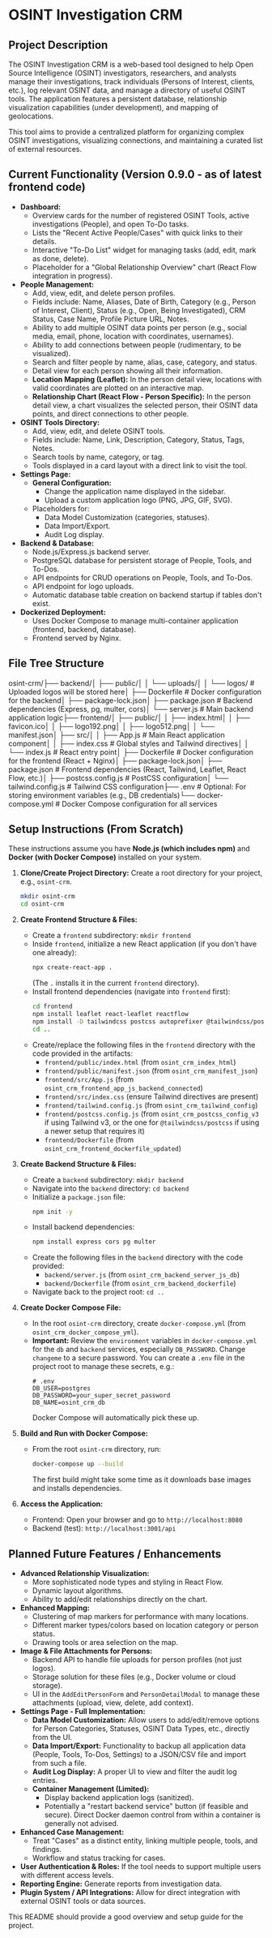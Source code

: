 # OSINT Investigation CRM

## Project Description

The OSINT Investigation CRM is a web-based tool designed to help Open Source Intelligence (OSINT) investigators, researchers, and analysts manage their investigations, track individuals (Persons of Interest, clients, etc.), log relevant OSINT data, and manage a directory of useful OSINT tools. The application features a persistent database, relationship visualization capabilities (under development), and mapping of geolocations.

This tool aims to provide a centralized platform for organizing complex OSINT investigations, visualizing connections, and maintaining a curated list of external resources.

## Current Functionality (Version 0.9.0 - as of latest frontend code)

* **Dashboard:**
    * Overview cards for the number of registered OSINT Tools, active investigations (People), and open To-Do tasks.
    * Lists the "Recent Active People/Cases" with quick links to their details.
    * Interactive "To-Do List" widget for managing tasks (add, edit, mark as done, delete).
    * Placeholder for a "Global Relationship Overview" chart (React Flow integration in progress).
* **People Management:**
    * Add, view, edit, and delete person profiles.
    * Fields include: Name, Aliases, Date of Birth, Category (e.g., Person of Interest, Client), Status (e.g., Open, Being Investigated), CRM Status, Case Name, Profile Picture URL, Notes.
    * Ability to add multiple OSINT data points per person (e.g., social media, email, phone, location with coordinates, usernames).
    * Ability to add connections between people (rudimentary, to be visualized).
    * Search and filter people by name, alias, case, category, and status.
    * Detail view for each person showing all their information.
    * **Location Mapping (Leaflet):** In the person detail view, locations with valid coordinates are plotted on an interactive map.
    * **Relationship Chart (React Flow - Person Specific):** In the person detail view, a chart visualizes the selected person, their OSINT data points, and direct connections to other people.
* **OSINT Tools Directory:**
    * Add, view, edit, and delete OSINT tools.
    * Fields include: Name, Link, Description, Category, Status, Tags, Notes.
    * Search tools by name, category, or tag.
    * Tools displayed in a card layout with a direct link to visit the tool.
* **Settings Page:**
    * **General Configuration:**
        * Change the application name displayed in the sidebar.
        * Upload a custom application logo (PNG, JPG, GIF, SVG).
    * Placeholders for:
        * Data Model Customization (categories, statuses).
        * Data Import/Export.
        * Audit Log display.
* **Backend & Database:**
    * Node.js/Express.js backend server.
    * PostgreSQL database for persistent storage of People, Tools, and To-Dos.
    * API endpoints for CRUD operations on People, Tools, and To-Dos.
    * API endpoint for logo uploads.
    * Automatic database table creation on backend startup if tables don't exist.
* **Dockerized Deployment:**
    * Uses Docker Compose to manage multi-container application (frontend, backend, database).
    * Frontend served by Nginx.

## File Tree Structure

osint-crm/├── backend/│   ├── public/│   │   └── uploads/│   │       └── logos/        # Uploaded logos will be stored here│   ├── Dockerfile            # Docker configuration for the backend│   ├── package-lock.json│   ├── package.json          # Backend dependencies (Express, pg, multer, cors)│   └── server.js             # Main backend application logic├── frontend/│   ├── public/│   │   ├── index.html│   │   ├── favicon.ico│   │   ├── logo192.png│   │   ├── logo512.png│   │   └── manifest.json│   ├── src/│   │   ├── App.js            # Main React application component│   │   ├── index.css         # Global styles and Tailwind directives│   │   └── index.js          # React entry point│   ├── Dockerfile            # Docker configuration for the frontend (React + Nginx)│   ├── package-lock.json│   ├── package.json          # Frontend dependencies (React, Tailwind, Leaflet, React Flow, etc.)│   ├── postcss.config.js     # PostCSS configuration│   └── tailwind.config.js    # Tailwind CSS configuration├── .env                      # Optional: For storing environment variables (e.g., DB credentials)└── docker-compose.yml        # Docker Compose configuration for all services
## Setup Instructions (From Scratch)

These instructions assume you have **Node.js (which includes npm)** and **Docker (with Docker Compose)** installed on your system.

1.  **Clone/Create Project Directory:**
    Create a root directory for your project, e.g., `osint-crm`.
    ```bash
    mkdir osint-crm
    cd osint-crm
    ```

2.  **Create Frontend Structure & Files:**
    * Create a `frontend` subdirectory: `mkdir frontend`
    * Inside `frontend`, initialize a new React application (if you don't have one already):
        ```bash
        npx create-react-app .
        ```
        (The `.` installs it in the current `frontend` directory).
    * Install frontend dependencies (navigate into `frontend` first):
        ```bash
        cd frontend
        npm install leaflet react-leaflet reactflow
        npm install -D tailwindcss postcss autoprefixer @tailwindcss/postcss # For Tailwind v3, use: npm install -D tailwindcss postcss autoprefixer
        cd .. 
        ```
    * Create/replace the following files in the `frontend` directory with the code provided in the artifacts:
        * `frontend/public/index.html` (from `osint_crm_index_html`)
        * `frontend/public/manifest.json` (from `osint_crm_manifest_json`)
        * `frontend/src/App.js` (from `osint_crm_frontend_app_js_backend_connected`)
        * `frontend/src/index.css` (ensure Tailwind directives are present)
        * `frontend/tailwind.config.js` (from `osint_crm_tailwind_config`)
        * `frontend/postcss.config.js` (from `osint_crm_postcss_config_v3` if using Tailwind v3, or the one for `@tailwindcss/postcss` if using a newer setup that requires it)
        * `frontend/Dockerfile` (from `osint_crm_frontend_dockerfile_updated`)

3.  **Create Backend Structure & Files:**
    * Create a `backend` subdirectory: `mkdir backend`
    * Navigate into the `backend` directory: `cd backend`
    * Initialize a `package.json` file:
        ```bash
        npm init -y
        ```
    * Install backend dependencies:
        ```bash
        npm install express cors pg multer
        ```
    * Create the following files in the `backend` directory with the code provided:
        * `backend/server.js` (from `osint_crm_backend_server_js_db`)
        * `backend/Dockerfile` (from `osint_crm_backend_dockerfile`)
    * Navigate back to the project root: `cd ..`

4.  **Create Docker Compose File:**
    * In the root `osint-crm` directory, create `docker-compose.yml` (from `osint_crm_docker_compose_yml`).
    * **Important:** Review the `environment` variables in `docker-compose.yml` for the `db` and `backend` services, especially `DB_PASSWORD`. Change `changeme` to a secure password. You can create a `.env` file in the project root to manage these secrets, e.g.:
        ```env
        # .env
        DB_USER=postgres
        DB_PASSWORD=your_super_secret_password
        DB_NAME=osint_crm_db
        ```
        Docker Compose will automatically pick these up.

5.  **Build and Run with Docker Compose:**
    * From the root `osint-crm` directory, run:
        ```bash
        docker-compose up --build
        ```
        The first build might take some time as it downloads base images and installs dependencies.

6.  **Access the Application:**
    * Frontend: Open your browser and go to `http://localhost:8080`
    * Backend (test): `http://localhost:3001/api`

## Planned Future Features / Enhancements

* **Advanced Relationship Visualization:**
    * More sophisticated node types and styling in React Flow.
    * Dynamic layout algorithms.
    * Ability to add/edit relationships directly on the chart.
* **Enhanced Mapping:**
    * Clustering of map markers for performance with many locations.
    * Different marker types/colors based on location category or person status.
    * Drawing tools or area selection on the map.
* **Image & File Attachments for Persons:**
    * Backend API to handle file uploads for person profiles (not just logos).
    * Storage solution for these files (e.g., Docker volume or cloud storage).
    * UI in the `AddEditPersonForm` and `PersonDetailModal` to manage these attachments (upload, view, delete, add context).
* **Settings Page - Full Implementation:**
    * **Data Model Customization:** Allow users to add/edit/remove options for Person Categories, Statuses, OSINT Data Types, etc., directly from the UI.
    * **Data Import/Export:** Functionality to backup all application data (People, Tools, To-Dos, Settings) to a JSON/CSV file and import from such a file.
    * **Audit Log Display:** A proper UI to view and filter the audit log entries.
    * **Container Management (Limited):**
        * Display backend application logs (sanitized).
        * Potentially a "restart backend service" button (if feasible and secure). Direct Docker daemon control from within a container is generally not advised.
* **Enhanced Case Management:**
    * Treat "Cases" as a distinct entity, linking multiple people, tools, and findings.
    * Workflow and status tracking for cases.
* **User Authentication & Roles:** If the tool needs to support multiple users with different access levels.
* **Reporting Engine:** Generate reports from investigation data.
* **Plugin System / API Integrations:** Allow for direct integration with external OSINT tools or data sources.

This README should provide a good overview and setup guide for the project.
